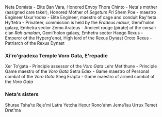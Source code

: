Neta Domiata       - Elite Ban Vara, Honored Envoy
Thora Chinto       - Neta's mother (assigned care taker), Honored Mother of _Segetum Pri_
Shem Poe           - maestro Engineer
Uxur'rodex         - Elite Engineer, maestro of cage and conduit
Ray'heta Hy'tetra  - Privateer, commission is held by the _Eradeus maxur_, Gemi'holon galaxy, Emhetra sector
Zemo Arateus       - Ancient rouge (pirate) of the corsair clan _Rah amalam_, Gemi'holon galaxy, Emhetra sector
Haego Rexus        - Emperor of the Hyperg'enot, High lord of the Rexus Dynast
Oroto Rexus        - Patriarch of the Rexus Dynast

### Xi'ro'gradexa Temple Voro Gata, E'repadie

Xer To'gata     - Principle assessor of the _Voro Gata_
Lehr Met'thune  - Principle Game maestro of the _Voro Gata_
Setra Edex      - Game maestro of Personal combat of the _Voro Gata_
Sheg Erapta     - Game maestro of armed combat of the _Voro Gata_


### Neta's sisters

Shurae
Tsha'te
Reje'mi
Latra
Yetcha
Hexur
Rono'ahm
Jema'lau
Urrux
Temet
Dret'ma
